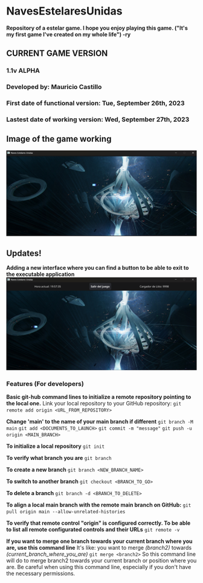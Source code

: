 # NavesEstelaresUnidas
**Repository of a estelar game. I hope you enjoy playing this game. ("It's my first game I've created on my whole life") -ry**

## CURRENT GAME VERSION
### 1.1v ALPHA
### Developed by: Mauricio Castillo
### First date of functional version: Tue, September 26th, 2023
### Lastest date of working version: Wed, September 27th, 2023

## Image of the game working
![Playing](./assets/game/Juego.png)

## Updates!
**Adding a new interface where you can find a button to be able to exit to the executable application**
![Playing](./assets/game/JuegoAlpha1.1version.png)


### Features (For developers)
**Basic git-hub command lines to initialize a remote repository pointing to the local one.**
Link your local repository to your GitHub repository:
`git remote add origin <URL_FROM_REPOSITORY>`

**Change 'main' to the name of your main branch if different**
`git branch -M main`
`git add <DOCUMENTS_TO_LAUNCH>`
`git commit -m "message"`
`git push -u origin <MAIN_BRANCH>`

**To initialize a local repository**
`git init`

**To verify what branch you are**
`git branch`

**To create a new branch**
`git branch <NEW_BRANCH_NAME>`

**To switch to another branch**
`git checkout <BRANCH_TO_GO>`

**To delete a branch**
`git branch -d <BRANCH_TO_DELETE>`

**To align a local main branch with the remote main branch on GitHub:**
`git pull origin main --allow-unrelated-histories`

**To verify that remote control "origin" is configured correctly. To be able to list all remote configurated controls and their URLs**
`git remote -v`

**If you want to merge one branch towards your current branch where you are, use this command line**
It's like: you want to merge *(branch2)* towards *(current_branch_where_you_are)*
`git merge <branch2>`
So this command line will do to merge branch2 towards your current branch or position where you are. Be careful when using this command line, especially if you don't have the necessary permissions.
